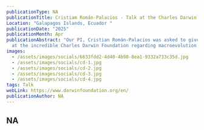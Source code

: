 ```yaml
---
publicationType: NA
publicationTitle: Cristiam Román-Palacios - Talk at the Charles Darwin Foundation
Location: "Galapagos Islands, Ecuador "
publicationDate: "2025"
publicationMonth: Apr
publicationAbstract: "Our PI, Cristian Román-Palacios was asked to give a talk
  at the incredible Charles Darwin Foundation regarding macroevolution. "
images:
  - /assets/images/socials/6633fdd2-4d40-4b98-8ea1-9332a733c35d.jpg
  - /assets/images/socials/cd-1.jpg
  - /assets/images/socials/cd-2.jpg
  - /assets/images/socials/cd-3.jpg
  - /assets/images/socials/cd-4.jpg
tags: Talk
webLink: https://www.darwinfoundation.org/en/
publicationAuthor: NA
---
```


NA
---
